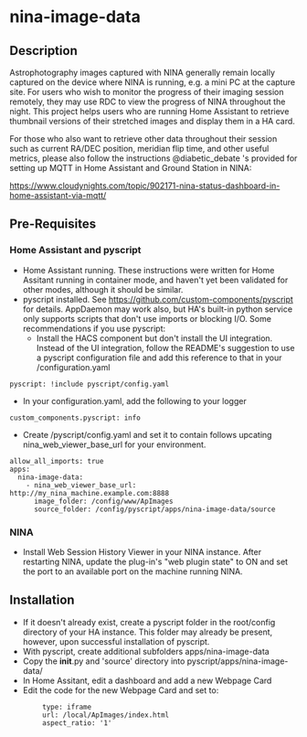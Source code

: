 # nina-image-data

## Description

Astrophotography images captured with NINA generally remain locally captured on the device where NINA is running, e.g. a mini PC at the capture site. For users who wish to monitor the progress of their imaging session remotely, they may use RDC to view the progress of NINA throughout the night. This project helps users who are running Home Assistant to retrieve thumbnail versions of their stretched images and display them in a HA card. 

For those who also want to retrieve other data throughout their session such as current RA/DEC position, meridian flip time, and other useful metrics, please also follow the instructions @diabetic_debate 's provided for setting up MQTT in Home Assistant and Ground Station in NINA:

https://www.cloudynights.com/topic/902171-nina-status-dashboard-in-home-assistant-via-mqtt/

## Pre-Requisites

### Home Assistant and pyscript
- Home Assistant running. These instructions were written for Home Assitant running in container mode, and haven't yet been validated for other modes, although it should be similar.
- pyscript installed. See https://github.com/custom-components/pyscript for details. AppDaemon may work also, but HA's built-in python service only supports scripts that don't use imports or blocking I/O. Some recommendations if you use pyscript:
  - Install the HACS component but don't install the UI integration. Instead of the UI integration, follow the README's suggestion to use a pyscript configuration file and add this reference to that in your <config>/configuration.yaml 

```pyscript: !include pyscript/config.yaml```

  - In your configuration.yaml, add the following to your logger

```custom_components.pyscript: info```

  - Create <config>/pyscript/config.yaml and set it to contain follows upcating nina_web_viewer_base_url for your environment.

```
allow_all_imports: true
apps:
  nina-image-data:
    - nina_web_viewer_base_url: http://my_nina_machine.example.com:8888
      image_folder: /config/www/ApImages
      source_folder: /config/pyscript/apps/nina-image-data/source
```

### NINA
- Install Web Session History Viewer in your NINA instance. After restarting NINA, update the plug-in's "web plugin state" to ON and set the port to an available port on the machine running NINA.

## Installation

- If it doesn't already exist, create a pyscript folder in the root/config directory of your HA instance. This folder may already be present, however, upon successful installation of pyscript.
- With pyscript, create additional subfolders apps/nina-image-data
- Copy the __init__.py and 'source' directory into pyscript/apps/nina-image-data/
- In Home Assitant, edit a dashboard and add a new Webpage Card
- Edit the code for the new Webpage Card and set to:
```
		type: iframe
		url: /local/ApImages/index.html
		aspect_ratio: '1'
```


